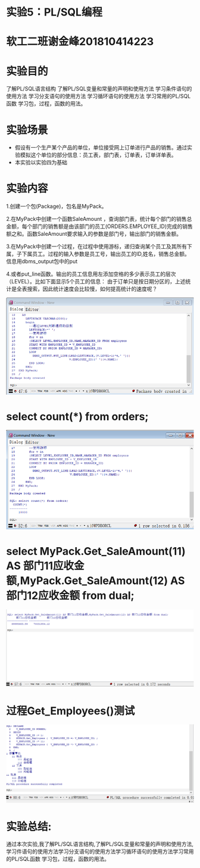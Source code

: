 # 实验5：PL/SQL编程

# 软工二班谢金峰201810414223

# 实验目的


了解PL/SQL语言结构
了解PL/SQL变量和常量的声明和使用方法
学习条件语句的使用方法
学习分支语句的使用方法
学习循环语句的使用方法
学习常用的PL/SQL函数
学习包，过程，函数的用法。

# 实验场景

* 假设有一个生产某个产品的单位，单位接受网上订单进行产品的销售。通过实验模拟这个单位的部分信息：员工表，部门表，订单表，订单详单表。
* 本实验以实验四为基础
  
# 实验内容

1.创建一个包(Package)，包名是MyPack。

2.在MyPack中创建一个函数SaleAmount ，查询部门表，统计每个部门的销售总金额，每个部门的销售额是由该部门的员工(ORDERS.EMPLOYEE_ID)完成的销售额之和。函数SaleAmount要求输入的参数是部门号，输出部门的销售金额。

3.在MyPack中创建一个过程，在过程中使用游标，递归查询某个员工及其所有下属，子下属员工。过程的输入参数是员工号，输出员工的ID,姓名，销售总金额。信息用dbms_output包中的put

4.或者put_line函数。输出的员工信息用左添加空格的多少表示员工的层次（LEVEL）。比如下面显示5个员工的信息：
由于订单只是按日期分区的，上述统计是全表搜索，因此统计速度会比较慢，如何提高统计的速度呢？

![](./res/1.png)

# select count(*) from orders;

![](./res/2.png)

# select MyPack.Get_SaleAmount(11) AS 部门11应收金额,MyPack.Get_SaleAmount(12) AS 部门12应收金额 from dual;

![](./res/3.png)

# 过程Get_Employees()测试

![](./res/4.png)

# 实验总结:

通过本次实验,我了解PL/SQL语言结构,了解PL/SQL变量和常量的声明和使用方法,学习件语句的使用方法学习分支语句的使用方法学习循环语句的使用方法学习常用的PL/SQL函数
学习包，过程，函数的用法。

